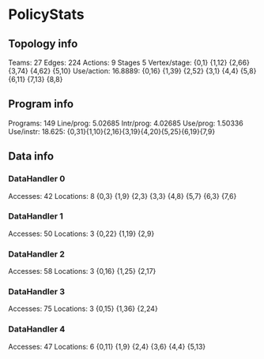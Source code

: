 # PolicyStats
## Topology info
Teams:		27
Edges:		224
Actions:	9
Stages		5
Vertex/stage:	{0,1} {1,12} {2,66} {3,74} {4,62} {5,10} 
Use/action:	16.8889: {0,16} {1,39} {2,52} {3,1} {4,4} {5,8} {6,11} {7,13} {8,8} 

## Program info
Programs:	149
Line/prog:	5.02685
Intr/prog:	4.02685
Use/prog:	1.50336
Use/instr:	18.625: {0,31}{1,10}{2,16}{3,19}{4,20}{5,25}{6,19}{7,9}

## Data info

### DataHandler 0
Accesses:	42
Locations:	8
{0,3} {1,9} {2,3} {3,3} {4,8} {5,7} {6,3} {7,6} 

### DataHandler 1
Accesses:	50
Locations:	3
{0,22} {1,19} {2,9} 

### DataHandler 2
Accesses:	58
Locations:	3
{0,16} {1,25} {2,17} 

### DataHandler 3
Accesses:	75
Locations:	3
{0,15} {1,36} {2,24} 

### DataHandler 4
Accesses:	47
Locations:	6
{0,11} {1,9} {2,4} {3,6} {4,4} {5,13} 